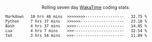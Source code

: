 <p align="center">Rolling seven day <a href="https://wakatime.com/@syrkis"/>WakaTime</a> coding stats:</p>
<!--START_SECTION:waka-->

```txt
Markdown   10 hrs 46 mins  >>>>>>>>-----------------   32.75 %
Python     7 hrs 37 mins   >>>>>>-------------------   23.18 %
Bash       4 hrs 37 mins   >>>>---------------------   14.05 %
Lua        4 hrs 7 mins    >>>----------------------   12.54 %
TeX        3 hrs 54 mins   >>>----------------------   11.89 %
```

<!--END_SECTION:waka-->
